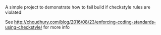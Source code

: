A simple project to demonstrate how to fail build if checkstyle rules are violated

See http://choudhury.com/blog/2016/08/23/enforcing-coding-standards-using-checkstyle/ for more info
